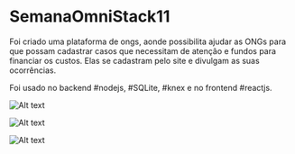 # SemanaOmniStack11

Foi criado uma plataforma de ongs, aonde possibilita ajudar as ONGs para que possam cadastrar casos que necessitam de atenção e fundos para financiar os custos. Elas se cadastram pelo site e divulgam as suas ocorrências. 

Foi usado no backend #nodejs, #SQLite, #knex e no frontend #reactjs.


![Alt text](https://media-exp1.licdn.com/dms/image/C4D22AQG9i9ogd0sMnA/feedshare-shrink_2048_1536/0?e=1603324800&v=beta&t=8M_AVyswnYxiLG2RS8JwqjebNSdXd75oebtDFqBygTE)


![Alt text](https://media-exp1.licdn.com/dms/image/C4D22AQFf09aKIn_Mzw/feedshare-shrink_2048_1536/0?e=1603324800&v=beta&t=0Qby3FiQ4cEs3BAUAUL8Lis8h6lWTK5_B3uuDLXLeIM)


![Alt text](https://media-exp1.licdn.com/dms/image/C4D22AQGZizDvPzk6tg/feedshare-shrink_2048_1536/0?e=1603324800&v=beta&t=YeejPSM7DlKfsd4rCEDIAvAf238JRmY7HpYfS5Wqs6M)
